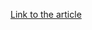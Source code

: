 [Link to the article](https://www.crowdstrike.com/en-us/blog/crowdstrike-showcases-cloud-security-innovation-leadership-aws-re-invent/)
